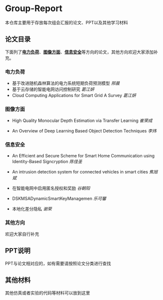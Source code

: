 # Group-Report
本仓库主要用于存放每次组会汇报的论文、PPT以及其他学习材料

## 论文目录
下面列了[**电力负荷**](#PowerLoad)、[**图像方面**](#ImageAspect)、[**信息安全**](#InformationSafety)等方向的论文，其他方向欢迎大家添加补充。

### 电力负荷
<span id = "PowerLoad"/>

* 基于改进随机森林算法的电力系统短期负荷预测模型	*邢晨*
* 基于云存储的智能电网访问控制研究       *葛江妍*
* Cloud Computing Applications for Smart Grid A Survey    *葛江妍*




### 图像方面
<span id = "ImageAspect"/>

- High Quality Monocular Depth Estimation via Transfer Learning	*崔荣成*

- An Overview of Deep Learning Based Object Detection Techniques	*李炜*

  

### 信息安全
<span id = "InformationSafety"/>

- An Efficient and Secure Scheme for Smart Home Communication using Identity-Based Signcryption	*陈佳圣*
	
- An intrusion detection system for connected vehicles in smart cities	*焦旭斌*
	
- 在智能电网中启用匿名授权和奖励	*谷朝阳*
	
- DSKMSADynamicSmartKeyManagemen	*乐可馨*
	
- 本地化差分隐私	*谢荣*

  

### 其他方向
欢迎大家自行补充
	
	
## PPT说明
PPT与论文相对应的，如有需要请按照论文分类进行查找


## 其他材料
其他仿真或者实验的代码等材料可以放到这里